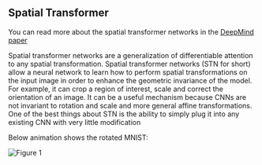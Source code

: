 ## Spatial Transformer

You can read more about the spatial transformer networks in the [DeepMind paper](https://arxiv.org/abs/1506.02025)

Spatial transformer networks are a generalization of differentiable attention to any spatial transformation. Spatial transformer networks (STN for short) allow a neural network to learn how to perform spatial transformations on the input image in order to enhance the geometric invariance of the model. For example, it can crop a region of interest, scale and correct the orientation of an image. It can be a useful mechanism because CNNs are not invariant to rotation and scale and more general affine transformations. One of the best things about STN is the ability to simply plug it into any existing CNN with very little modification

Below animation shows the rotated MNIST:

![Figure 1](https://github.com/gokul-pv/EVA6_Assignments_Session12/blob/main/SpacialTransformers/Images/1%20P_nv_a_Q3LqM9d10XGE3TQ.gif)





